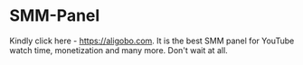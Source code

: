 # SMM-Panel
Kindly click here - https://aligobo.com. It is the best SMM panel for YouTube watch time, monetization and many more. Don't wait at all.
